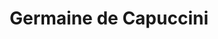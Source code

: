 ---
title: "Germaine de Capuccini"
url: /santa-cruz-de-la-sierra/germaine-de-capuccini/
shop: Kosmetik
---